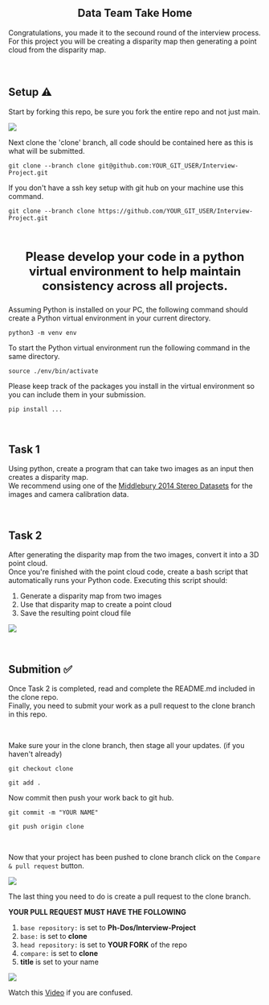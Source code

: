 <p align="center">
  <h2 align="center">Data Team Take Home</h2>
</p>
<p>
Congratulations, you made it to the secound round of the interview process. For this project you will be creating a disparity map then generating a point cloud from the disparity map.
<br>
<br>
<br>
</p>

## Setup ⚠️

Start by forking this repo, be sure you fork the entire repo and not just main.

<image src="screenshot02.png">

<br>

Next clone the 'clone' branch, all code should be contained here as this is what will be submitted.

```
git clone --branch clone git@github.com:YOUR_GIT_USER/Interview-Project.git
```

If you don't have a ssh key setup with git hub on your machine use this command.

```
git clone --branch clone https://github.com/YOUR_GIT_USER/Interview-Project.git
```

<br>

<p align="center" style="font-size: 24px;"><strong>Please develop your code in a python virtual environment to help maintain consistency across all projects.</strong><br></p>
Assuming Python is installed on your PC, the following command should create a Python virtual environment in your current directory.

```
python3 -m venv env
```

To start the Python virtual environment run the following command in the same directory.

```
source ./env/bin/activate
```

Please keep track of the packages you install in the virtual environment so you can include them in your submission.

```
pip install ...
```

<br>

## Task 1

Using python, create a program that can take two images as an input then creates a disparity map. <br>
We recommend using one of the [Middlebury 2014 Stereo Datasets](https://vision.middlebury.edu/stereo/data/scenes2014/) for the images and camera calibration data.

<br>

## Task 2 

After generating the disparity map from the two images, convert it into a 3D point cloud. <br>
Once you're finished with the point cloud code, create a bash script that automatically runs your Python code. Executing this script should:
  1. Generate a disparity map from two images
  2. Use that disparity map to create a point cloud
  3. Save the resulting point cloud file

<a href="https://asciinema.org/a/Bsi8wNmPKFnsUkxOD90YPHVdv" target="_blank"><img src="https://asciinema.org/a/Bsi8wNmPKFnsUkxOD90YPHVdv.svg" /></a>

<br>

## Submition ✅

Once Task 2 is completed, read and complete the README.md included in the clone repo. <br>
Finally, you need to submit your work as a pull request to the clone branch in this repo.

<br>

Make sure your in the clone branch, then stage all your updates. (if you haven't already)
```
git checkout clone
```
```
git add .
```
Now commit then push your work back to git hub.
```
git commit -m "YOUR NAME"
```
```
git push origin clone
```

<br>

Now that your project has been pushed to clone branch click on the `Compare & pull request` button.

<image src="screenshot04.png">

The last thing you need to do is create a pull request to the clone branch. <br>

**YOUR PULL REQUEST MUST HAVE THE FOLLOWING**

  1. `base repository:` is set to **Ph-Dos/Interview-Project**
  2. `base:` is set to **clone**
  3. `head repository:` is set to **YOUR FORK** of the repo
  4. `compare:` is set to **clone**
  5. **title** is set to your name

<image src="screenshot05.png">

Watch this [Video](https://www.youtube.com/watch?v=jRLGobWwA3Y) if you are confused.
